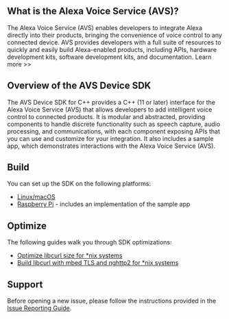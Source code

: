 
## What is the Alexa Voice Service (AVS)?

The Alexa Voice Service (AVS) enables developers to integrate Alexa directly into their products, bringing the convenience of voice control to any connected device. AVS provides developers with a full suite of resources to quickly and easily build Alexa-enabled products, including APIs, hardware development kits, software development kits, and documentation. Learn more >>

## Overview of the AVS Device SDK

The AVS Device SDK for C++ provides a C++ (11 or later) interface for the Alexa Voice Service (AVS) that allows developers to add intelligent voice control to connected products. It is modular and abstracted, providing components to handle discrete functionality such as speech capture, audio processing, and communications, with each component exposing APIs that you can use and customize for your integration. It also includes a sample app, which demonstrates interactions with the Alexa Voice Service (AVS).

## Build
You can set up the SDK on the following platforms:

* [Linux/macOS]()  
* [Raspberry Pi]() - includes an implementation of the sample app  

## Optimize  

The following guides walk you through SDK optimizations:

* [Optimize libcurl size for *nix systems](https://github.com/alexa/alexa-client-sdk/wiki/Optimize-libcurl)
* [Build libcurl with mbed TLS and nghttp2 for *nix systems](https://github.com/alexa/alexa-client-sdk/wiki/Build-libcurl-with-mbed-TLS-and-nghttp2)

## Support  

Before opening a new issue, please follow the instructions provided in the [Issue Reporting Guide](https://github.com/alexa/avs-device-sdk/wiki/Issue-Reporting-Guide).   
